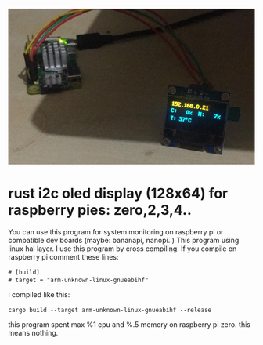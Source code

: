 ![rust oled display example](images/o1.jpeg)
# rust i2c oled display (128x64) for raspberry pies: zero,2,3,4..

You can use this program for system monitoring on raspberry pi or compatible dev boards (maybe: bananapi, nanopi..)
This program using linux hal layer. I use this program by cross compiling. If you compile on raspberry pi
comment these lines:

```
# [build]
# target = "arm-unknown-linux-gnueabihf"
```

i compiled like this:
```
cargo build --target arm-unknown-linux-gnueabihf --release
```

this program spent max %1 cpu and %.5 memory on raspberry pi zero. this means nothing. 

